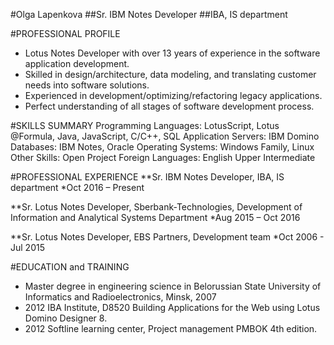 #Olga Lapenkova
##Sr. IBM Notes Developer
##IBA, IS department

#PROFESSIONAL PROFILE
* Lotus Notes Developer with over 13 years of experience in the software application development.
* Skilled in design/architecture, data modeling, and translating customer needs into software solutions.
* Experienced in development/optimizing/refactoring legacy applications.
* Perfect understanding of all stages of software development process.

#SKILLS SUMMARY
Programming Languages: LotusScript, Lotus @Formula, Java, JavaScript, C/C++, SQL
Application Servers: IBM Domino
Databases: IBM Notes, Oracle
Operating Systems: Windows Family, Linux
Other Skills: Open Project
Foreign Languages: English Upper Intermediate

#PROFESSIONAL EXPERIENCE
**Sr. IBM Notes Developer, IBA, IS department
*Oct 2016 – Present

**Sr. Lotus Notes Developer, Sberbank-Technologies, Development of Information and Analytical
Systems Department
*Aug 2015 – Oct 2016

**Sr. Lotus Notes Developer, EBS Partners, Development team
*Oct 2006 - Jul 2015

#EDUCATION and TRAINING
* Master degree in engineering science in Belorussian State University of Informatics and Radioelectronics, Minsk,
2007
* 2012 IBA Institute, D8520 Building Applications for the Web using Lotus Domino Designer 8.
* 2012 Softline learning center, Project management PMBOK 4th edition.